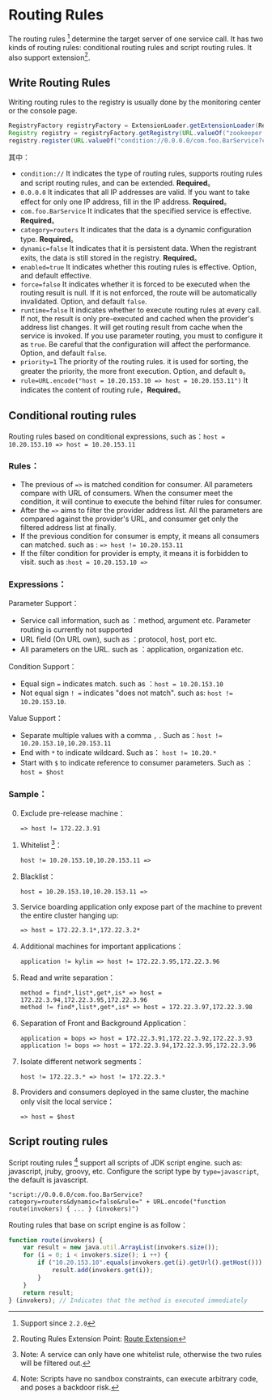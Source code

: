 # Routing Rules

The routing rules [^1] determine the target server of one service call. It has two kinds of routing rules: conditional routing rules and script routing rules. It also support extension[^2].

## Write Routing Rules

Writing routing rules to the registry is usually done by the monitoring center or the console page.

```java
RegistryFactory registryFactory = ExtensionLoader.getExtensionLoader(RegistryFactory.class).getAdaptiveExtension();
Registry registry = registryFactory.getRegistry(URL.valueOf("zookeeper://10.20.153.10:2181"));
registry.register(URL.valueOf("condition://0.0.0.0/com.foo.BarService?category=routers&dynamic=false&rule=" + URL.encode("host = 10.20.153.10 => host = 10.20.153.11") + "));
```

其中：

* `condition://` It indicates the type of routing rules, supports routing rules and script routing rules, and can be extended. **Required**。
* `0.0.0.0` It indicates that all IP addresses are valid. If you want to take effect for only one IP address, fill in the IP address. **Required**。
* `com.foo.BarService` It indicates that the specified service is effective. **Required**。
* `category=routers` It indicates that the data is a dynamic configuration type. **Required**。
* `dynamic=false` It indicates that it is persistent data. When the registrant exits, the data is still stored in the registry. **Required**。
* `enabled=true` It indicates whether this routing rules is effective. Option, and default effective.
* `force=false` It indicates whether it is forced to be executed when the routing result is null. If it is not enforced, the route will be automatically invalidated. Option, and default `false`.
* `runtime=false` It indicates whether to execute routing rules at every call. If not, the result is only pre-executed and cached when the provider's address list changes.  It will get routing result from cache when the service is invoked. If you use parameter routing, you must to configure it as `true`. Be careful that the configuration will affect the performance. Option, and default `false`.
* `priority=1` The priority of the routing rules. it is used for sorting, the greater the priority, the more front execution. Option, and default `0`。
* `rule=URL.encode("host = 10.20.153.10 => host = 10.20.153.11")` It indicates the content of routing rule，**Required**。

## Conditional routing rules

Routing rules based on conditional expressions, such as：`host = 10.20.153.10 => host = 10.20.153.11`

### Rules：

* The previous of `=>` is matched condition for consumer. All parameters compare with URL of consumers. When the consumer meet the condition, it will continue to execute the behind filter rules for consumer.
* After the `=>` aims to filter the provider address list.  All the parameters are compared against the provider's URL, and consumer get only the filtered address list at finally.
* If the previous condition for consumer is empty, it means all consumers can matched. such as : `=> host != 10.20.153.11`
* If the filter condition for provider is empty, it means it is forbidden to visit. such as :`host = 10.20.153.10 =>`

### Expressions：

Parameter Support：

* Service call information, such as ：method, argument etc. Parameter routing is currently not supported
* URL field (On URL own), such as ：protocol, host, port etc.
* All parameters on the URL. such as ：application, organization etc.

Condition Support：

* Equal sign `=` indicates match. such as ：`host = 10.20.153.10`
* Not equal sign `! =` indicates "does not match". such as: `host != 10.20.153.10`.

Value Support：

* Separate multiple values with a comma `,` .  Such as：`host != 10.20.153.10,10.20.153.11`
* End with  `*` to indicate wildcard.  Such as： `host != 10.20.*`
* Start with `$` to indicate reference to consumer parameters. Such as ：`host = $host`

### Sample：

0. Exclude pre-release machine：

    ```
    => host != 172.22.3.91
    ```
1. Whitelist [^3]：
    
    ```
    host != 10.20.153.10,10.20.153.11 =>
    ```
2. Blacklist：

    ```
    host = 10.20.153.10,10.20.153.11 =>
    ```
3. Service boarding application only expose part of the machine to prevent the entire cluster hanging up:

    ```
    => host = 172.22.3.1*,172.22.3.2*
    ```
4. Additional machines for important applications：

    ```
    application != kylin => host != 172.22.3.95,172.22.3.96
    ```
5. Read and write separation：

    ```
    method = find*,list*,get*,is* => host = 172.22.3.94,172.22.3.95,172.22.3.96
    method != find*,list*,get*,is* => host = 172.22.3.97,172.22.3.98
    ```
    
6. Separation of Front and Background Application：

    ```
    application = bops => host = 172.22.3.91,172.22.3.92,172.22.3.93
    application != bops => host = 172.22.3.94,172.22.3.95,172.22.3.96
    ```
    
7. Isolate different network segments：

    ```
    host != 172.22.3.* => host != 172.22.3.*
    ```
    
8. Providers and consumers deployed in the same cluster, the machine only visit the local service：

    ```
    => host = $host
    ```
    
## Script routing rules

Script routing rules [^4] support all scripts of JDK script engine. such as: javascript, jruby, groovy, etc. Configure the script type by `type=javascript`, the default is javascript.


```
"script://0.0.0.0/com.foo.BarService?category=routers&dynamic=false&rule=" + URL.encode("function route(invokers) { ... } (invokers)")
```

Routing rules that base on script engine is as follow：

```javascript
function route(invokers) {
    var result = new java.util.ArrayList(invokers.size());
    for (i = 0; i < invokers.size(); i ++) {
        if ("10.20.153.10".equals(invokers.get(i).getUrl().getHost())) {
            result.add(invokers.get(i));
        }
    }
    return result;
} (invokers); // Indicates that the method is executed immediately
```

[^1]: Support since `2.2.0`   
[^2]: Routing Rules Extension Point: [Route Extension](http://dubbo.io/books/developer-guide-en/impls/router.html)   
[^3]: Note: A service can only have one whitelist rule, otherwise the two rules will be filtered out.  
[^4]: Note: Scripts have no sandbox constraints, can execute arbitrary code, and poses a backdoor risk.  